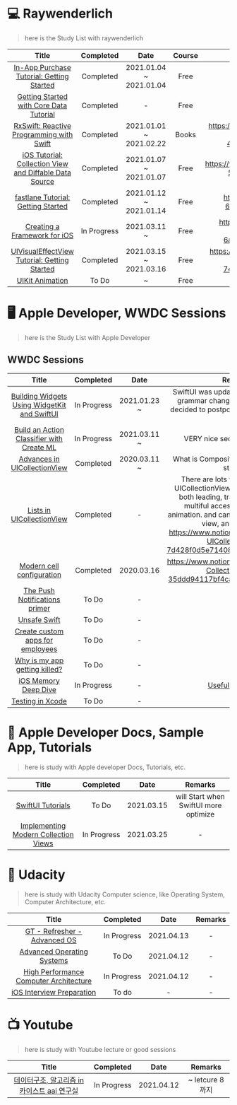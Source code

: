 # 💻 Raywenderlich

> here is the Study List with raywenderlich     

Title  | Completed | Date | Course | Remarks
:-----:|:---------:|:----:|:------:|:-------:|
[In-App Purchase Tutorial: Getting Started](https://www.raywenderlich.com/5456-in-app-purchase-tutorial-getting-started) | Completed | 2021.01.04 ~ 2021.01.04 | Free | 
[Getting Started with Core Data Tutorial](https://www.raywenderlich.com/7569-getting-started-with-core-data-tutorial) | Completed | - | Free |
[RxSwift: Reactive Programming with Swift](https://www.notion.so/odyflame/RxSwift-Reactive-Programming-with-Swift-45a7d7dff9464e309040aeea52e82f3e) | Completed | 2021.01.01 ~ 2021.02.22 | Books | https://www.notion.so/odyflame/RxSwift-Reactive-Programming-with-Swift-45a7d7dff9464e309040aeea52e82f3e
[iOS Tutorial: Collection View and Diffable Data Source](https://www.raywenderlich.com/8241072-ios-tutorial-collection-view-and-diffable-data-source) | Completed | 2021.01.07 ~ 2021.01.07 | Free | https://www.notion.so/odyflame/DiffableDataSource-5cdf757f3fe74c0fbde6e93019ade1b8
[fastlane Tutorial: Getting Started](https://www.raywenderlich.com/233168-fastlane-tutorial-getting-started) | Completed | 2021.01.12 ~ 2021.01.14 | Free | https://www.notion.so/odyflame/Fastlane-6f0b0ebcb13849deb6b92834dac0e50b
[Creating a Framework for iOS](https://www.raywenderlich.com/17753301-creating-a-framework-for-ios) | In Progress | 2021.03.11 ~ | Free | https://www.notion.so/odyflame/Creating-a-Framework-for-iOS-6a0a2273bc3e453a95dd194d82952652
[UIVisualEffectView Tutorial: Getting Started](https://www.raywenderlich.com/16125723-uivisualeffectview-tutorial-getting-started) | Completed | 2021.03.15 ~ 2021.03.16 | Free | https://www.notion.so/odyflame/Blur-Effect-with-UIVisualEffectView-74d1b1d1d6c6466ab527991b90cb0548
[UIKit Animation](https://www.raywenderlich.com/library?domain_ids%5B%5D=1&content_types%5B%5D=collection&sort_order=released_at) | To Do | ~ | Free |

    
  
  
  
# 🖥 Apple Developer, WWDC Sessions

> here is the Study List with Apple Developer    
    
## WWDC Sessions
Title  | Completed | Date | Remarks 
:----:|:----------:|:-----:|:-----:|
[Building Widgets Using WidgetKit and SwiftUI](https://developer.apple.com/documentation/widgetkit/building_widgets_using_widgetkit_and_swiftui) | In Progress | 2021.01.23 ~ | SwiftUI was updated continuously, and grammar changed frequently, so we decided to postpone it a little and restart it. |
[Build an Action Classifier with Create ML](https://developer.apple.com/videos/play/wwdc2020/10043/) | In Progress | 2021.03.11 ~ | VERY nice sections.. interesting!
[Advances in UICollectionView](https://developer.apple.com/videos/play/wwdc2020/10097/) | Completed | 2020.03.11 ~ | What is Compositional Layout? need to study it..
[Lists in UICollectionView](https://developer.apple.com/videos/play/wwdc2020/10026/) | Completed | - | There are lots fo feature in iOS 14 UICollectionView. many accessaories, both leading, trailing cell. configure multiful accessaories, and swife animation. and can register header, footer view, and seperators.     https://www.notion.so/odyflame/List-in-UICollectionView-7d428f0d5e71408b997782ac97a15518
[Modern cell configuration](https://developer.apple.com/videos/play/wwdc2020/10027) | Completed | 2020.03.16 | https://www.notion.so/odyflame/Modern-Collection-Views-35ddd94117bf4caf8b14a5556e98542c
[The Push Notifications primer](https://developer.apple.com/videos/play/wwdc2020/10095/) | To Do | - | -
[Unsafe Swift](https://developer.apple.com/videos/play/wwdc2020/10648/) | To Do | - | -
[Create custom apps for employees](https://developer.apple.com/videos/play/wwdc2020/10222/) | To Do | - | -
[Why is my app getting killed?](https://developer.apple.com/videos/play/wwdc2020/10078/) | To Do | - | - 
[iOS Memory Deep Dive](https://developer.apple.com/videos/play/wwdc2018/416) | In Progress | - | [Usefull Reference](https://hcn1519.github.io/articles/2018-09/wwdc2018session416) 
[Testing in Xcode](https://developer.apple.com/videos/play/wwdc2019/413/) | To Do | - | -






# 📃 Apple Developer Docs, Sample App, Tutorials

> here is study with Apple developer Docs, Tutorials, etc.

Title  | Completed | Date | Remarks 
:-----:|:---------:|:----:|:-------:|
[SwiftUI Tutorials](https://developer.apple.com/tutorials/swiftui) | To Do | 2021.03.15 | will Start when SwiftUI more optimize
[Implementing Modern Collection Views](https://developer.apple.com/documentation/uikit/views_and_controls/collection_views/implementing_modern_collection_views) | In Progress | 2021.03.25 | -






# 🏤 Udacity

> here is study with Udacity Computer science, like Operating System, Computer Architecture, etc.

Title  | Completed | Date | Remarks 
:-----:|:---------:|:----:|:-------:|
[GT - Refresher - Advanced OS](https://classroom.udacity.com/courses/ud098) | In Progress | 2021.04.13 | -
[Advanced Operating Systems](https://classroom.udacity.com/courses/ud189) | To Do | 2021.04.12 | -
[High Performance Computer Architecture](https://classroom.udacity.com/courses/ud007) | In Progress | 2021.04.12 | - 
[iOS Interview Preparation](https://classroom.udacity.com/courses/ud240) | To do | - | -





# 📺 Youtube 

> here is study with Youtube lecture or good sessions

Title  | Completed | Date | Remarks 
:-----:|:---------:|:----:|:-------:|
[데이터구조, 알고리즘 in 카이스트 aai 연구실 ](https://www.youtube.com/watch?v=yxbV3dLTWeM&list=PLbhbGI_ppZIQZIq1HiPM2rIBa_ikf9FWD&index=9&ab_channel=AAILabKaist) | In Progress | 2021.04.12 | ~ letcure 8까지 

